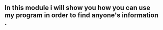 ## In this module i will show you how you can use my program in order to find anyone's information .
